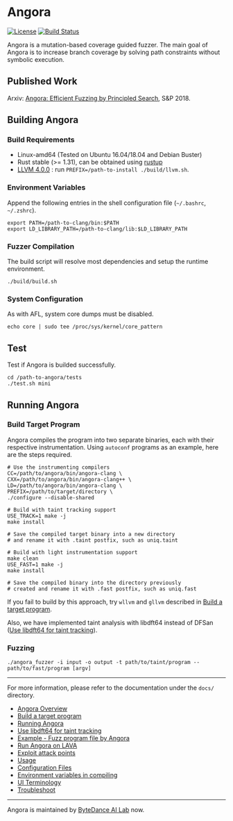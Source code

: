 # Angora

[![License](https://img.shields.io/badge/License-Apache%202.0-blue.svg)](https://opensource.org/licenses/Apache-2.0)
[![Build Status](https://api.cirrus-ci.com/github/AngoraFuzzer/Angora.svg)](https://cirrus-ci.com/github/AngoraFuzzer/Angora)

Angora is a mutation-based coverage guided fuzzer. The main goal of Angora is 
to increase branch coverage by solving path constraints without symbolic 
execution. 


## Published Work

Arxiv: [Angora: Efficient Fuzzing by Principled Search](https://arxiv.org/abs/1803.01307), S&P 2018.

## Building Angora

### Build Requirements

- Linux-amd64 (Tested on Ubuntu 16.04/18.04 and Debian Buster)
- Rust stable (>= 1.31), can be obtained using [rustup](https://rustup.rs)
- [LLVM 4.0.0](http://llvm.org/docs/index.html) : run `PREFIX=/path-to-install ./build/llvm.sh`.

### Environment Variables

Append the following entries in the shell configuration file (`~/.bashrc`, `~/.zshrc`).

```
export PATH=/path-to-clang/bin:$PATH
export LD_LIBRARY_PATH=/path-to-clang/lib:$LD_LIBRARY_PATH
```

### Fuzzer Compilation

The build script will resolve most dependencies and setup the 
runtime environment.

```shell
./build/build.sh
```

### System Configuration

As with AFL, system core dumps must be disabled.

```shell
echo core | sudo tee /proc/sys/kernel/core_pattern
```

## Test
Test if Angora is builded successfully.
```
cd /path-to-angora/tests
./test.sh mini
```

## Running Angora

### Build Target Program

Angora compiles the program into two separate binaries, each with their respective
instrumentation. Using `autoconf` programs as an example, here are the steps required.

```
# Use the instrumenting compilers
CC=/path/to/angora/bin/angora-clang \
CXX=/path/to/angora/bin/angora-clang++ \
LD=/path/to/angora/bin/angora-clang \
PREFIX=/path/to/target/directory \
./configure --disable-shared

# Build with taint tracking support 
USE_TRACK=1 make -j
make install

# Save the compiled target binary into a new directory
# and rename it with .taint postfix, such as uniq.taint

# Build with light instrumentation support
make clean
USE_FAST=1 make -j
make install

# Save the compiled binary into the directory previously
# created and rename it with .fast postfix, such as uniq.fast

```

If you fail to build by this approach, try `wllvm` and `gllvm` described in [Build a target program](./docs/build_target.md#wllvm-or-gllvm).

Also, we have implemented taint analysis with libdft64 instead of DFSan ([Use libdft64 for taint tracking](./docs/pin_mode.md)). 

### Fuzzing

```
./angora_fuzzer -i input -o output -t path/to/taint/program -- path/to/fast/program [argv]
```

-----------

For more information, please refer to the documentation under the 
`docs/` directory.

- [Angora Overview](./docs/overview.md)
- [Build a target program](./docs/build_target.md)
- [Running Angora](./docs/running.md)
- [Use libdft64 for taint tracking](./docs/pin_mode.md)
- [Example - Fuzz program file by Angora](./docs/example.md)
- [Run Angora on LAVA](./docs/lava.md)
- [Exploit attack points](./docs/exploitation.md)
- [Usage](./docs/usage.md)
- [Configuration Files](./docs/configuration.md)
- [Environment variables in compiling](./docs/environment_variables.md)
- [UI Terminology](./docs/ui.md)
- [Troubleshoot](./docs/troubleshoot.md)

--------
Angora is maintained by [ByteDance AI Lab](https://ailab.bytedance.com/) now.
